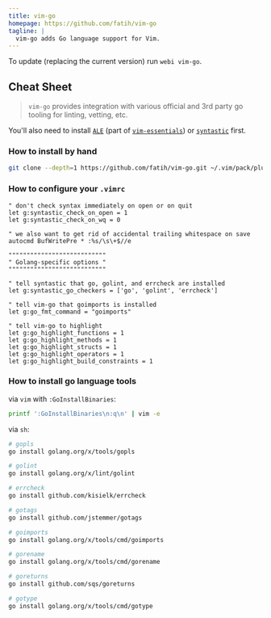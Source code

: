 ```yaml
---
title: vim-go
homepage: https://github.com/fatih/vim-go
tagline: |
  vim-go adds Go language support for Vim.
---
```


To update (replacing the current version) run `webi vim-go`.

## Cheat Sheet

> `vim-go` provides integration with various official and 3rd party go tooling
> for linting, vetting, etc.

You'll also need to install [`ALE`](https://webinstall.dev/vim-ale) (part of
[`vim-essentials`](https://webinstall.dev/vim-essentials)) or
[`syntastic`](https://webinstall.dev/vim-syntastic) first.

### How to install by hand

```sh
git clone --depth=1 https://github.com/fatih/vim-go.git ~/.vim/pack/plugins/start/vim-go
```

### How to configure your `.vimrc`

```vim
" don't check syntax immediately on open or on quit
let g:syntastic_check_on_open = 1
let g:syntastic_check_on_wq = 0

" we also want to get rid of accidental trailing whitespace on save
autocmd BufWritePre * :%s/\s\+$//e
```

```vim
"""""""""""""""""""""""""""
" Golang-specific options "
"""""""""""""""""""""""""""

" tell syntastic that go, golint, and errcheck are installed
let g:syntastic_go_checkers = ['go', 'golint', 'errcheck']

" tell vim-go that goimports is installed
let g:go_fmt_command = "goimports"

" tell vim-go to highlight
let g:go_highlight_functions = 1
let g:go_highlight_methods = 1
let g:go_highlight_structs = 1
let g:go_highlight_operators = 1
let g:go_highlight_build_constraints = 1
```

### How to install go language tools

via `vim` with `:GoInstallBinaries`:

```sh
printf ':GoInstallBinaries\n:q\n' | vim -e
```

via `sh`:

```sh
# gopls
go install golang.org/x/tools/gopls

# golint
go install golang.org/x/lint/golint

# errcheck
go install github.com/kisielk/errcheck

# gotags
go install github.com/jstemmer/gotags

# goimports
go install golang.org/x/tools/cmd/goimports

# gorename
go install golang.org/x/tools/cmd/gorename

# goreturns
go install github.com/sqs/goreturns

# gotype
go install golang.org/x/tools/cmd/gotype
```
